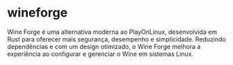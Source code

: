# wineforge
Wine Forge é uma alternativa moderna ao PlayOnLinux, desenvolvida em Rust para oferecer mais segurança, desempenho e simplicidade. Reduzindo dependências e com um design otimizado, o Wine Forge melhora a experiência ao configurar e gerenciar o Wine em sistemas Linux.
